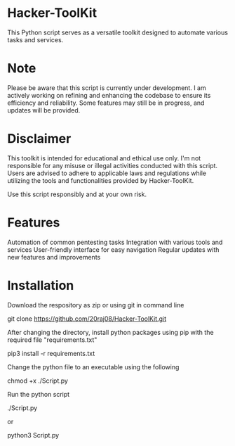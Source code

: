 # Hacker-ToolKit
This Python script serves as a versatile toolkit designed to automate various tasks and services.
# Note
Please be aware that this script is currently under development. I am actively working on refining and enhancing the codebase to ensure its efficiency and reliability. Some features may still be in progress, and updates will be provided.

# Disclaimer
This toolkit is intended for educational and ethical use only. I'm not responsible for any misuse or illegal activities conducted with this script. Users are advised to adhere to applicable laws and regulations while utilizing the tools and functionalities provided by Hacker-ToolKit.

Use this script responsibly and at your own risk.

# Features
Automation of common pentesting tasks
Integration with various tools and services
User-friendly interface for easy navigation
Regular updates with new features and improvements

# Installation
Download the respository as zip or using git in command line

git clone https://github.com/20raj08/Hacker-ToolKit.git

After changing the directory, install python packages using pip with the required file "requirements.txt"

pip3 install -r requirements.txt

Change the python file to an executable using the following

chmod +x ./Script.py


Run the python script


./Script.py

or

python3 Script.py






